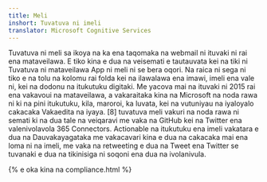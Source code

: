 ```yaml
---
title: Meli
inshort: Tuvatuva ni imeli
translator: Microsoft Cognitive Services
---
```


Tuvatuva ni meli sa ikoya na ka ena taqomaka na webmail ni ituvaki ni rai ena mataveilawa. E tiko kina e dua na veisemati e tautauvata kei na tiki ni Tuvatuva ni mataveilawa App ni meli ni se bera oqori. Na raica ni sega ni tiko e na tolu na kolomu rai folda kei na ilawalawa ena imawi, imeli ena vale ni, kei na dodonu na itukutuku digitaki. Me yacova mai na ituvaki ni 2015 rai ena vakavoui na mataveilawa, a vakaraitaka kina na Microsoft na noda rawa ni ki na pini itukutuku, kila, maroroi, ka luvata, kei na vutuniyau na iyaloyalo cakacaka Vakaedita na iyaya. [8] tuvatuva meli vakuri na noda rawa ni semati ki na dua tale na veiqaravi me vaka na GitHub kei na Twitter ena valenivolavola 365 Connectors. Actionable na itukutuku ena imeli vakatara e dua na Dauvakayagataka me vakacavari kina e dua na cakacaka mai ena loma ni na imeli, me vaka na retweeting e dua na Tweet ena Twitter se tuvanaki e dua na tikinisiga ni soqoni ena dua na ivolanivula. 

{% e oka kina na compliance.html %}



